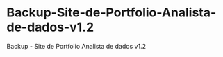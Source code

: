 # Backup-Site-de-Portfolio-Analista-de-dados-v1.2
Backup - Site de Portfolio Analista de dados v1.2

